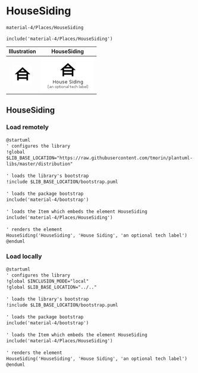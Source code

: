 # HouseSiding


```text
material-4/Places/HouseSiding
```

```text
include('material-4/Places/HouseSiding')
```



| Illustration | HouseSiding |
| :---: | :---: |
| ![illustration for Illustration](../../material-4/Places/HouseSiding.png) | ![illustration for HouseSiding](../../material-4/Places/HouseSiding.Local.png) |




## HouseSiding

### Load remotely
```plantuml
@startuml
' configures the library
!global $LIB_BASE_LOCATION="https://raw.githubusercontent.com/tmorin/plantuml-libs/master/distribution"

' loads the library's bootstrap
!include $LIB_BASE_LOCATION/bootstrap.puml

' loads the package bootstrap
include('material-4/bootstrap')

' loads the Item which embeds the element HouseSiding
include('material-4/Places/HouseSiding')

' renders the element
HouseSiding('HouseSiding', 'House Siding', 'an optional tech label')
@enduml
```

### Load locally
```plantuml
@startuml
' configures the library
!global $INCLUSION_MODE="local"
!global $LIB_BASE_LOCATION="../.."

' loads the library's bootstrap
!include $LIB_BASE_LOCATION/bootstrap.puml

' loads the package bootstrap
include('material-4/bootstrap')

' loads the Item which embeds the element HouseSiding
include('material-4/Places/HouseSiding')

' renders the element
HouseSiding('HouseSiding', 'House Siding', 'an optional tech label')
@enduml
```

